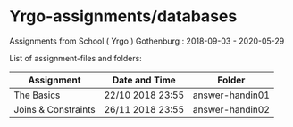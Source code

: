 # Yrgo-assignments/databases
Assignments from School ( Yrgo ) Gothenburg : 2018-09-03 - 2020-05-29

List of assignment-files and folders:

|Assignment|Date and Time|Folder|
|-|-|-|
|The Basics|22/10 2018 23:55|answer-handin01|
|Joins & Constraints|26/11 2018 23:55|answer-handin02|
